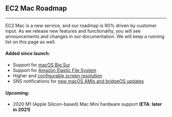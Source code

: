 ## **EC2 Mac Roadmap**
---
EC2 Mac is a new service, and our roadmap is 90% driven by customer input.
As we release new features and functionality, you will see announcements and changes in our documentation. We will keep a running list on this page as well.

#### Added since launch:

* Support for [macOS Big Sur](https://aws.amazon.com/about-aws/whats-new/2021/02/amazon-ec2-mac-instances-now-support-macos-big-sur/)
* Support for [Amazon Elastic File System](https://aws.amazon.com/about-aws/whats-new/2021/02/access-amazon-efs-file-systems-from-ec2-mac-instances-running-macos-big-sur/)
* Higher and [configurable screen resolution](https://docs.aws.amazon.com/AWSEC2/latest/UserGuide/ec2-mac-instances.html#mac-screen-resolution)
* SNS notifications for [new macOS AMIs and bridgeOS updates](https://docs.aws.amazon.com/AWSEC2/latest/UserGuide/ec2-mac-instances.html#subscribe-notifications)

#### Upcoming:

* 2020 M1 (Apple Silicon-based) Mac Mini hardware support **(ETA: later in 2021)**
